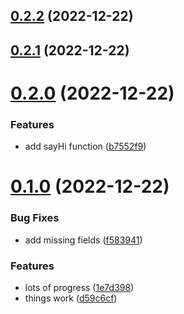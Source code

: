 ## [0.2.2](https://github.com/steryereo/ci-test/compare/v0.2.1...v0.2.2) (2022-12-22)



## [0.2.1](https://github.com/steryereo/ci-test/compare/v0.2.0...v0.2.1) (2022-12-22)



# [0.2.0](https://github.com/steryereo/ci-test/compare/v0.1.0...v0.2.0) (2022-12-22)


### Features

* add sayHi function ([b7552f9](https://github.com/steryereo/ci-test/commit/b7552f939b9b5b460aabd9d6e1157de8bc05cb5c))



# [0.1.0](https://github.com/steryereo/ci-test/compare/1e7d3986aa6ecbc5505b44606763a82b7596532b...v0.1.0) (2022-12-22)


### Bug Fixes

* add missing fields ([f583941](https://github.com/steryereo/ci-test/commit/f583941fa1a712f439c38473e875887c32463702))


### Features

* lots of progress ([1e7d398](https://github.com/steryereo/ci-test/commit/1e7d3986aa6ecbc5505b44606763a82b7596532b))
* things work ([d59c6cf](https://github.com/steryereo/ci-test/commit/d59c6cfb6fe939dfc4998e13e5543b28943f840c))



